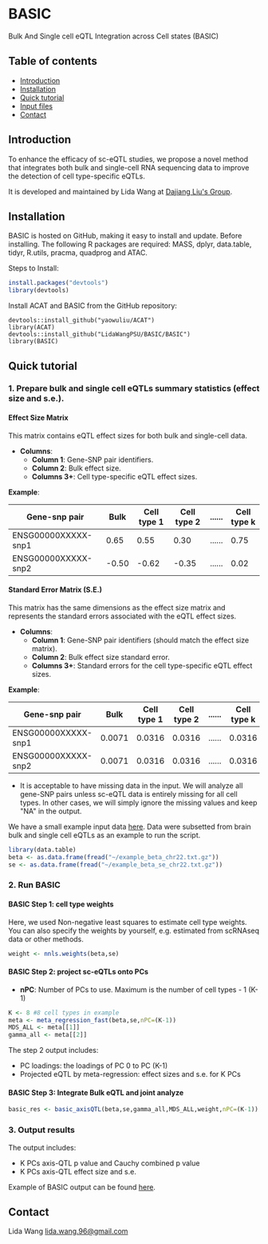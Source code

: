 # BASIC
Bulk And Single cell eQTL Integration across Cell states (BASIC)


## Table of contents
* [Introduction](#Introduction)
* [Installation](#Installation)
* [Quick tutorial](#Quick_tutorial)
* [Input files](#Input_files)
* [Contact](#Contact)

## Introduction
To enhance the efficacy of sc-eQTL studies, we propose a novel method that integrates both bulk and single-cell RNA sequencing data to improve the detection of cell type-specific eQTLs. 

It is developed and maintained by Lida Wang at [Dajiang Liu's Group](https://dajiangliu.blog).

## Installation
BASIC is hosted on GitHub, making it easy to install and update. Before installing. The following R packages are required: MASS, dplyr, data.table, tidyr, R.utils, pracma, quadprog and ATAC.

Steps to Install:
```r
install.packages("devtools")
library(devtools)
```

Install ACAT and BASIC from the GitHub repository:

```
devtools::install_github("yaowuliu/ACAT")
library(ACAT)
devtools::install_github("LidaWangPSU/BASIC/BASIC")
library(BASIC)
```


## Quick tutorial
### 1. Prepare bulk and single cell eQTLs summary statistics (effect size and s.e.). 

#### Effect Size Matrix
This matrix contains eQTL effect sizes for both bulk and single-cell data.

- **Columns**:
  - **Column 1**: Gene-SNP pair identifiers.
  - **Column 2**: Bulk effect size.
  - **Columns 3+**: Cell type-specific eQTL effect sizes.
 
**Example**:

|    Gene-snp pair    |      Bulk     | Cell type 1  |  Cell type 2 | ...... |  Cell type k |
| ------------------- |      ----     | -----------  |  ----------- | ------ |  ----------- |
| ENSG00000XXXXX-snp1 |      0.65     |      0.55    |      0.30    | ...... |      0.75    |  
| ENSG00000XXXXX-snp2 |     -0.50     |     -0.62    |     -0.35    | ...... |      0.02    |


#### Standard Error Matrix (S.E.)
This matrix has the same dimensions as the effect size matrix and represents the standard errors associated with the eQTL effect sizes.

- **Columns**:
  - **Column 1**: Gene-SNP pair identifiers (should match the effect size matrix).
  - **Column 2**: Bulk effect size standard error.
  - **Columns 3+**: Standard errors for the cell type-specific eQTL effect sizes.

**Example**:

|    Gene-snp pair    |      Bulk     | Cell type 1  |  Cell type 2 | ...... |  Cell type k |
| ------------------- |      ----     | -----------  |  ----------- | ------ |  ----------- |
| ENSG00000XXXXX-snp1 |    0.0071     |    0.0316    |    0.0316    | ...... |    0.0316    |  
| ENSG00000XXXXX-snp2 |    0.0071     |    0.0316    |    0.0316    | ...... |    0.0316    |

- It is acceptable to have missing data in the input. We will analyze all gene-SNP pairs unless sc-eQTL data is entirely missing for all cell types. In other cases, we will simply ignore the missing values and keep "NA" in the output.
   
We have a small example input data [here](https://github.com/LidaWangPSU/BASIC/tree/main/example_data/). Data were subsetted from brain bulk and single cell eQTLs as an example to run the script.

```r
library(data.table)
beta <- as.data.frame(fread("~/example_beta_chr22.txt.gz"))
se <- as.data.frame(fread("~/example_beta_se_chr22.txt.gz"))
```
  
### 2. Run BASIC
#### BASIC Step 1: cell type weights
Here, we used Non-negative least squares to estimate cell type weights.
You can also specify the weights by yourself, e.g. estimated from scRNAseq data or other methods.
```r
weight <- nnls.weights(beta,se)
```


#### BASIC Step 2: project sc-eQTLs onto PCs 
- **nPC**: Number of PCs to use. Maximum is the number of cell types - 1 (K-1)
```r
K <- 8 #8 cell types in example 
meta <- meta_regression_fast(beta,se,nPC=(K-1))
MDS_ALL <- meta[[1]]
gamma_all <- meta[[2]]
```
The step 2 output includes:
* PC loadings: the loadings of PC 0 to PC (K-1)
* Projected eQTL by meta-regression: effect sizes and s.e. for K PCs

#### BASIC Step 3: Integrate Bulk eQTL and joint analyze
```r
basic_res <- basic_axisQTL(beta,se,gamma_all,MDS_ALL,weight,nPC=(K-1))
```

### 3. Output results
The output includes:
* K PCs axis-QTL p value and Cauchy combined p value
* K PCs axis-QTL effect size and s.e.

Example of BASIC output can be found [here](https://github.com/LidaWangPSU/BASIC/tree/main/basic_output).

## Contact
Lida Wang [lida.wang.96@gmail.com](lida.wang.96@gmail.com)
